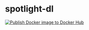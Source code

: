 # spotlight-dl

[![Publish Docker image to Docker Hub](https://github.com/dvillaj/spotlight-dl/actions/workflows/docker-image.yaml/badge.svg)](https://github.com/dvillaj/spotlight-dl/actions/workflows/docker-image.yaml)